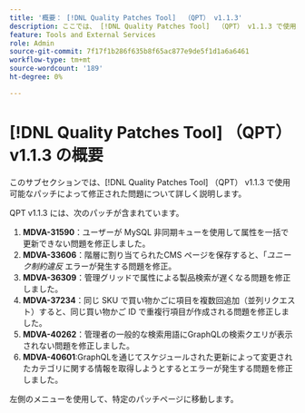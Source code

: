 ```yaml
---
title: '概要： [!DNL Quality Patches Tool]  （QPT） v1.1.3'
description: ここでは、 [!DNL Quality Patches Tool]  （QPT） v1.1.3 で使用可能なパッチによって修正された問題について詳しく説明します。
feature: Tools and External Services
role: Admin
source-git-commit: 7f17f1b286f635b8f65ac877e9de5f1d1a6a6461
workflow-type: tm+mt
source-wordcount: '189'
ht-degree: 0%

---
```


# [!DNL Quality Patches Tool] （QPT） v1.1.3 の概要

このサブセクションでは、[!DNL Quality Patches Tool] （QPT） v1.1.3 で使用可能なパッチによって修正された問題について詳しく説明します。

QPT v1.1.3 には、次のパッチが含まれています。

1. **MDVA-31590**：ユーザーが MySQL 非同期キューを使用して属性を一括で更新できない問題を修正しました。
1. **MDVA-33606**：階層に割り当てられたCMS ページを保存すると、「*ユニーク制約違反* エラーが発生する問題を修正。
1. **MDVA-36309**：管理グリッドで属性による製品検索が遅くなる問題を修正しました。
1. **MDVA-37234**：同じ SKU で買い物かごに項目を複数回追加（並列リクエスト）すると、同じ買い物かご ID で重複行項目が作成される問題を修正しました。
1. **MDVA-40262**：管理者の一般的な検索用語にGraphQLの検索クエリが表示されない問題を修正しました。
1. **MDVA-40601**:GraphQLを通じてスケジュールされた更新によって変更されたカテゴリに関する情報を取得しようとするとエラーが発生する問題を修正しました。

左側のメニューを使用して、特定のパッチページに移動します。
